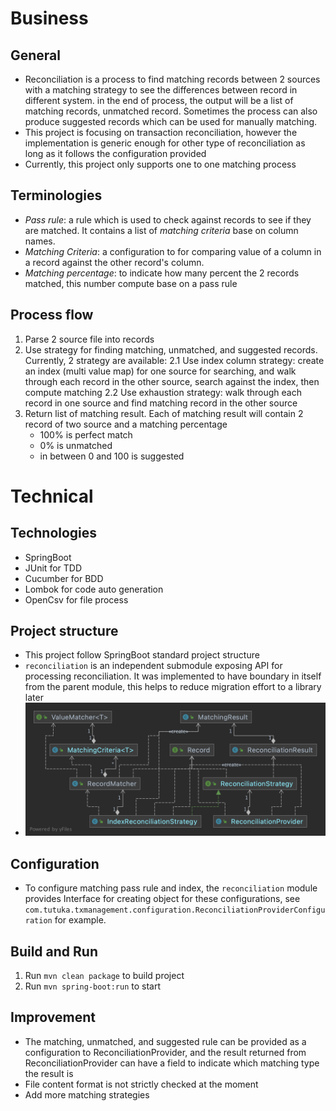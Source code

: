 # Business
## General
 - Reconciliation is a process to find matching records between 2 sources with a matching strategy to see the differences between
 record in different system. in the end of process, the output will be a list of matching records, unmatched record. 
 Sometimes the process can also produce suggested records which can be used for manually matching. 
 - This project is focusing on transaction reconciliation, however the implementation is generic enough for other type of reconciliation 
 as long as it follows the configuration provided
 - Currently, this project only supports one to one matching process
## Terminologies
 - *Pass rule*: a rule which is used to check against records to see if they are matched. It contains a list of *matching criteria* base on column names.
 - *Matching Criteria*: a configuration to for comparing value of a column in a record against the other record's column.
 - *Matching percentage*: to indicate how many percent the 2 records matched, this number compute base on a pass rule
## Process flow
 1. Parse 2 source file into records
 2. Use strategy for finding matching, unmatched, and suggested records. Currently, 2 strategy are available:
    2.1 Use index column strategy: create an index (multi value map) for one source for searching, 
    and walk through each record in the other source, search against the index, then compute matching 
    2.2 Use exhaustion strategy: walk through each record in one source and find matching record in the other source
 3. Return list of matching result. Each of matching result will contain 2 record of two source and a matching percentage
    - 100% is perfect match
    - 0% is unmatched
    - in between 0 and 100 is suggested
# Technical
## Technologies
- SpringBoot
- JUnit for TDD
- Cucumber for BDD
- Lombok for code auto generation
- OpenCsv for file process
## Project structure
- This project follow SpringBoot standard project structure
- `reconciliation` is an independent submodule exposing API for processing reconciliation.
It was implemented to have boundary in itself from the parent module, this helps to reduce migration effort to a library later
- ![reconciliation module model](reconcile_model.png)

## Configuration
- To configure matching pass rule and index, the `reconciliation` module provides Interface for creating object for these configurations, 
see `com.tutuka.txmanagement.configuration.ReconciliationProviderConfiguration` for example.

## Build and Run
 1. Run `mvn clean package` to build project
 2. Run `mvn spring-boot:run` to start
## Improvement
- The matching, unmatched, and suggested rule can be provided as a configuration to ReconciliationProvider,
 and the result returned from ReconciliationProvider can have a field to indicate which matching type the result is
- File content format is not strictly checked at the moment
- Add more matching strategies 
